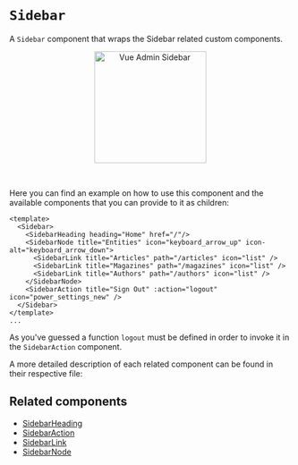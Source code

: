# `Sidebar`

A `Sidebar` component that wraps the Sidebar related custom components.

<p align="center">
  <img width="200" src="sidebar.png" alt="Vue Admin Sidebar" />
</p>
<br />

Here you can find an example on how to use this component and the available components that you can provide to it as children:

```vue
<template>
  <Sidebar>
    <SidebarHeading heading="Home" href="/"/>
    <SidebarNode title="Entities" icon="keyboard_arrow_up" icon-alt="keyboard_arrow_down">
      <SidebarLink title="Articles" path="/articles" icon="list" />
      <SidebarLink title="Magazines" path="/magazines" icon="list" />
      <SidebarLink title="Authors" path="/authors" icon="list" />
    </SidebarNode>
    <SidebarAction title="Sign Out" :action="logout" icon="power_settings_new" />
  </Sidebar>
</template>
...
```

As you've guessed a function `logout` must be defined in order to invoke it in the `SidebarAction` component.

A more detailed description of each related component can be found in their respective file:

## Related components

-   [SidebarHeading](Sidebar/SidebarHeading.md)
-   [SidebarAction](Sidebar/SidebarAction.md)
-   [SidebarLink](Sidebar/SidebarLink.md)
-   [SidebarNode](Sidebar/SidebarNode.md)
